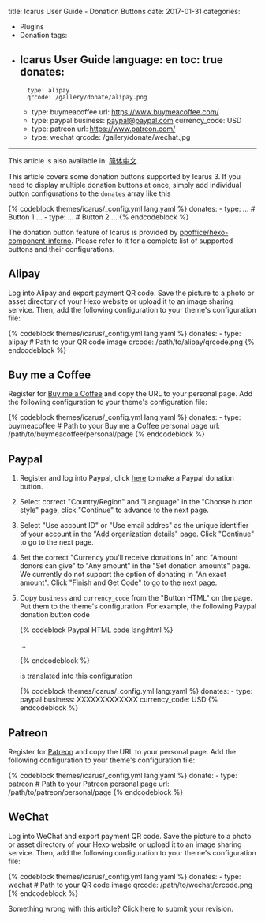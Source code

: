 title: Icarus User Guide - Donation Buttons
date: 2017-01-31
categories:
- Plugins
- Donation
tags:
- Icarus User Guide
language: en
toc: true
donates:
    -
        type: alipay
        qrcode: /gallery/donate/alipay.png
    -
        type: buymeacoffee
        url: https://www.buymeacoffee.com/
    -
        type: paypal
        business: paypal@paypal.com
        currency_code: USD
    -
        type: patreon
        url: https://www.patreon.com/
    -
        type: wechat
        qrcode: /gallery/donate/wechat.jpg
---

<div class="notification is-success is-size-6">
This article is also available in: <a href="{% post_path zh-CN/Donation-Buttons %}">简体中文</a>.
</div>

This article covers some donation buttons supported by Icarus 3.
If you need to display multiple donation buttons at once, simply add individual button configurations
to the `donates` array like this

{% codeblock themes/icarus/_config.yml lang:yaml %}
donates:
    -
        type: ... # Button 1
        ...
    -
        type: ... # Button 2
        ...
{% endcodeblock %}


<div class="notification is-info is-size-6">

The donation button feature of Icarus is provided by
[ppoffice/hexo-component-inferno](https://github.com/ppoffice/hexo-component-inferno).
Please refer to it for a complete list of supported buttons and their configurations.

</div>

<!-- more -->

## Alipay

Log into Alipay and export payment QR code. Save the picture to a photo or asset directory
of your Hexo website or upload it to an image sharing service.
Then, add the following configuration to your theme's configuration file:

{% codeblock themes/icarus/_config.yml lang:yaml %}
donates:
    -
        type: alipay
        # Path to your QR code image
        qrcode: /path/to/alipay/qrcode.png
{% endcodeblock %}


## Buy me a Coffee

Register for [Buy me a Coffee](https://www.buymeacoffee.com/) and copy the URL to your personal page.
Add the following configuration to your theme's configuration file:

{% codeblock themes/icarus/_config.yml lang:yaml %}
donates:
    -
        type: buymeacoffee
        # Path to your Buy me a Coffee personal page
        url: /path/to/buymeacoffee/personal/page
{% endcodeblock %}

## Paypal

1. Register and log into Paypal, click [here](https://www.paypal.com/donate/buttons/) to make a Paypal donation
   button.

2. Select correct "Country/Region" and "Language" in the "Choose button style" page, click "Continue" to
   advance to the next page.

3. Select "Use account ID" or "Use email addres" as the unique identifier of your account in the "Add organization
   details" page. Click "Continue" to go to the next page.

4. Set the correct "Currency you'll receive donations in" and "Amount donors can give" to "Any amount" in the 
   "Set donation amounts" page. We currently do not support the option of donating in "An exact amount".
   Click "Finish and Get Code" to go to the next page.

5. Copy `business` and `currency_code` from the "Button HTML" on the page. Put them to the theme's configuration.
   For example, the following Paypal donation button code

    {% codeblock Paypal HTML code lang:html %}
    <form action="https://www.paypal.com/cgi-bin/webscr" ...>
    <input type="hidden" name="cmd" value="_donations" />
    <input type="hidden" name="business" value="XXXXXXXXXXXXX" />
    <input type="hidden" name="currency_code" value="USD" />
    ...
    </form>
    {% endcodeblock %}

    is translated into this configuration

    {% codeblock themes/icarus/_config.yml lang:yaml %}
    donates:
        -
            type: paypal
            business: XXXXXXXXXXXXX
            currency_code: USD
    {% endcodeblock %}

## Patreon

Register for [Patreon](https://www.patreon.com/) and copy the URL to your personal page.
Add the following configuration to your theme's configuration file:

{% codeblock themes/icarus/_config.yml lang:yaml %}
donate:
    -
        type: patreon
        # Path to your Patreon personal page
        url: /path/to/patreon/personal/page
{% endcodeblock %}

## WeChat

Log into WeChat and export payment QR code. Save the picture to a photo or asset directory
of your Hexo website or upload it to an image sharing service.
Then, add the following configuration to your theme's configuration file:

{% codeblock themes/icarus/_config.yml lang:yaml %}
donates:
    -
        type: wechat
        # Path to your QR code image
        qrcode: /path/to/wechat/qrcode.png
{% endcodeblock %}


<div class="notification is-warning is-size-6">
Something wrong with this article? Click <a href="https://github.com/ppoffice/hexo-theme-icarus/edit/site/source/_posts/en/Donation-Buttons.md">here</a> to submit your revision.
</div>
